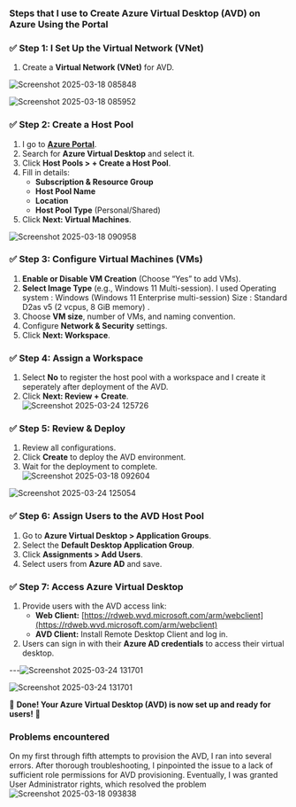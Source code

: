 ### **Steps that I use to Create Azure Virtual Desktop (AVD) on Azure Using the Portal**  

### ✅ **Step 1: I Set Up the Virtual Network (VNet)**    
1. Create a **Virtual Network (VNet)** for AVD.  
 
![Screenshot 2025-03-18 085848](https://github.com/user-attachments/assets/fe93b396-dbc1-4325-91fb-854896e836cd)

![Screenshot 2025-03-18 085952](https://github.com/user-attachments/assets/c1129799-5bc0-4937-afcd-5399b789d285)

### ✅ **Step 2: Create a Host Pool**  
1. I go to **[Azure Portal](https://portal.azure.com/)**.  
2. Search for **Azure Virtual Desktop** and select it.  
3. Click **Host Pools > + Create a Host Pool**.  
4. Fill in details:  
   - **Subscription & Resource Group**  
   - **Host Pool Name**  
   - **Location**  
   - **Host Pool Type** (Personal/Shared)  
5. Click **Next: Virtual Machines**.  

![Screenshot 2025-03-18 090958](https://github.com/user-attachments/assets/c9ac01b5-94ac-4f47-83c8-841df0ff9a79)


### ✅ **Step 3: Configure Virtual Machines (VMs)**  
1. **Enable or Disable VM Creation** (Choose “Yes” to add VMs).  
2. **Select Image Type** (e.g., Windows 11 Multi-session). I used Operating system
:
Windows (Windows 11 Enterprise multi-session)
Size
:
Standard D2as v5 (2 vcpus, 8 GiB memory)
 .  
3. Choose **VM size**, number of VMs, and naming convention.  
4. Configure **Network & Security** settings.  
5. Click **Next: Workspace**.  


### ✅ **Step 4: Assign a Workspace**  
1. Select **No** to register the host pool with a workspace and I create it seperately after deployment of the AVD.   
2. Click **Next: Review + Create**.  
![Screenshot 2025-03-24 125726](https://github.com/user-attachments/assets/06dd0374-dfef-4f23-919a-c529768df780)


### ✅ **Step 5: Review & Deploy**  
1. Review all configurations.  
2. Click **Create** to deploy the AVD environment.  
3. Wait for the deployment to complete.  
![Screenshot 2025-03-18 092604](https://github.com/user-attachments/assets/1c0e41c0-57c6-4b3d-aac8-19d5714cd5d0)

![Screenshot 2025-03-24 125054](https://github.com/user-attachments/assets/bd7dc5af-3d23-4285-b3e7-067e552a97a2)

### ✅ **Step 6: Assign Users to the AVD Host Pool**  
1. Go to **Azure Virtual Desktop > Application Groups**.  
2. Select the **Default Desktop Application Group**.  
3. Click **Assignments > Add Users**.  
4. Select users from **Azure AD** and save.  


### ✅ **Step 7: Access Azure Virtual Desktop**  
1. Provide users with the AVD access link:  
   - **Web Client:** [https://rdweb.wvd.microsoft.com/arm/webclient](https://rdweb.wvd.microsoft.com/arm/webclient)  
   - **AVD Client:** Install Remote Desktop Client and log in.  
2. Users can sign in with their **Azure AD credentials** to access their virtual desktop.  

---![Screenshot 2025-03-24 131701](https://github.com/user-attachments/assets/e50ffc17-db1c-4445-8689-37fd23dbb84e)

![Screenshot 2025-03-24 131701](https://github.com/user-attachments/assets/324f8a81-d944-4190-b2ea-b0348001df82)

🎯 **Done! Your Azure Virtual Desktop (AVD) is now set up and ready for users!** 🚀



### Problems encountered

On my first through fifth attempts to provision the AVD, I ran into several errors. After thorough troubleshooting, I pinpointed the issue to a lack of sufficient role permissions for AVD provisioning. Eventually, I was granted User Administrator rights, which resolved the problem
![Screenshot 2025-03-18 093838](https://github.com/user-attachments/assets/fb3f93b3-b0a3-4031-ba20-eee051d49565)
